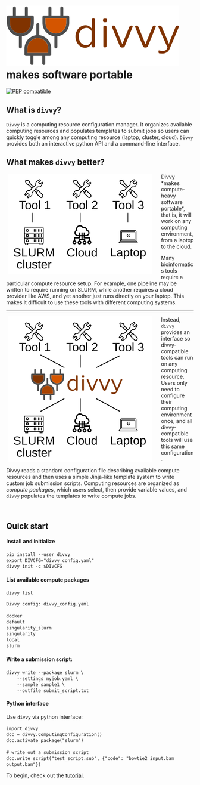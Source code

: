 # <img src="img/divvy_logo.svg" class="img-header"> makes software portable

[![PEP compatible](http://pepkit.github.io/img/PEP-compatible-green.svg)](http://pepkit.github.io)

## What is `divvy`?

`Divvy` is a computing resource configuration manager. It organizes available computing resources and populates templates to submit jobs so users can quickly toggle among any computing resource (laptop, cluster, cloud). `Divvy` provides both an interactive python API and a command-line interface.


## What makes `divvy` better?

<img src="img/nodivvy.svg" style="float:left; padding-left: 5px; padding-right: 25px">
Divvy *makes compute-heavy software portable*, that is, it will work on any computing environment, from a laptop to the cloud.

Many bioinformatics tools require a particular compute resource setup. For example, one pipeline may be written to require running on SLURM, while another requires a cloud provider like AWS, and yet another just runs directly on your laptop. This makes it difficult to use these tools with different computing systems.

<hr>

<img src="img/divvy-connect.svg" style="float:left; padding-left: 5px; padding-right: 25px">

Instead, `divvy` provides an interface so divvy-compatible tools can run on any computing resource. Users only need to configure their computing environment once, and all divvy-compatible tools will use this same configuration.

Divvy reads a standard configuration file describing available compute resources and then uses a simple Jinja-like template system to write custom job submission scripts. Computing resources are organized as *compute packages*, which users select, then provide variable values, and `divvy` populates the templates to write compute jobs. 

<br clear="all"/>

## Quick start

#### Install and initialize


```{console}
pip install --user divvy
export DIVCFG="divvy_config.yaml"
divvy init -c $DIVCFG
```

#### List available compute packages

```{console}
divvy list
```

```{console}
Divvy config: divvy_config.yaml

docker
default
singularity_slurm
singularity
local
slurm
```
#### Write a submission script:

```{console}
divvy write --package slurm \
	--settings myjob.yaml \
	--sample sample1 \
	--outfile submit_script.txt
```

#### Python interface

Use `divvy` via python interface:

```{python}
import divvy
dcc = divvy.ComputingConfiguration()
dcc.activate_package("slurm")

# write out a submission script
dcc.write_script("test_script.sub", {"code": "bowtie2 input.bam output.bam"})
```

To begin, check out the [tutorial](tutorial).
